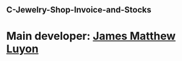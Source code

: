 ## C-Jewelry-Shop-Invoice-and-Stocks
# Main developer: **[James Matthew Luyon](https://www.facebook.com/james.luyon/)**
